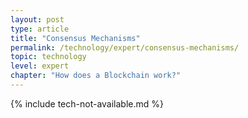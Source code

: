```yaml
---
layout: post
type: article
title: "Consensus Mechanisms"
permalink: /technology/expert/consensus-mechanisms/
topic: technology
level: expert
chapter: "How does a Blockchain work?"
---
```


{% include tech-not-available.md %}
